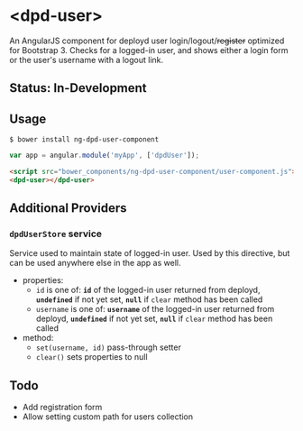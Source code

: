 # &lt;dpd-user&gt;

An AngularJS component for deployd user login/logout/<strike>register</strike>
optimized for Bootstrap 3. Checks for a logged-in user, and shows either a login
form or the user's username with a logout link.

## Status: In-Development

## Usage

`$ bower install ng-dpd-user-component`

```javascript
var app = angular.module('myApp', ['dpdUser']);
```

```html
<script src="bower_components/ng-dpd-user-component/user-component.js"></script>
<dpd-user></dpd-user>
```

## Additional Providers

### `dpdUserStore` service

Service used to maintain state of logged-in user.
Used by this directive, but can be used anywhere else in the app as well.

 * properties:
    * `id` is one of: **`id`** of the logged-in user returned from deployd,
      **`undefined`** if not yet set,
      **`null`** if `clear` method has been called
    * `username` is one of:
      **`username`** of the logged-in user returned from deployd,
      **`undefined`** if not yet set,
      **`null`** if `clear` method has been called
 * method:
    * `set(username, id)` pass-through setter
    * `clear()` sets properties to null


## Todo

 * Add registration form
 * Allow setting custom path for users collection